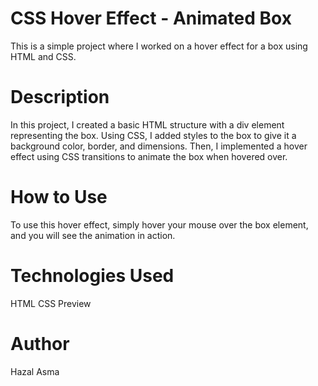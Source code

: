 # CSS Hover Effect - Animated Box
This is a simple project where I worked on a hover effect for a box using HTML and CSS.

# Description
In this project, I created a basic HTML structure with a div element representing the box. Using CSS, I added styles to the box to give it a background color, border, and dimensions. Then, I implemented a hover effect using CSS transitions to animate the box when hovered over.

# How to Use
To use this hover effect, simply hover your mouse over the box element, and you will see the animation in action.

# Technologies Used
HTML
CSS
Preview

# Author
Hazal Asma
